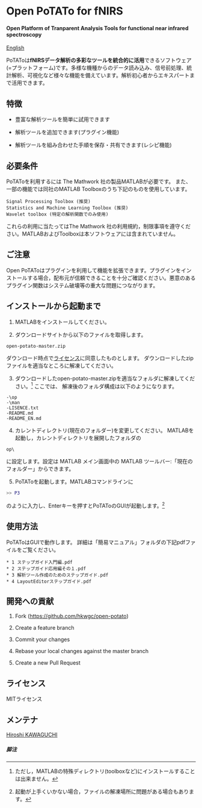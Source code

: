 # Open PoTATo for fNIRS
#### Open Platform of Tranparent Analysis Tools for functional near infrared spectroscopy



[English](/README_EN.md)

PoTAToは**fNIRSデータ解析の多彩なツールを統合的に活用**できるソフトウェア(=プラットフォーム)です。多様な機種からのデータ読み込み、信号前処理、統計解析、可視化など様々な機能を備えています。解析初心者からエキスパートまで活用できます。



## 特徴

* 豊富な解析ツールを簡単に試用できます

* 解析ツールを追加できます(プラグイン機能)

* 解析ツールを組み合わせた手順を保存・共有できます(レシピ機能)



## 必要条件

PoTAToを利用するには The Mathwork 社の製品MATLABが必要です。
また、一部の機能では同社のMATLAB Toolboxのうち下記のものを使用しています。

```
Signal Processing Toolbox (推奨)
Statistics and Machine Learning Toolbox (推奨)
Wavelet toolbox (特定の解析関数でのみ使用)
```
これらの利用に当たってはThe Mathwork 社の利用規約，制限事項を遵守ください。MATLABおよびToolboxは本ソフトウェアには含まれていません。



## ご注意

Open PoTAToはプラグインを利用して機能を拡張できます。プラグインをインストールする場合，配布元が信頼できることを十分ご確認ください。悪意のあるプラグイン関数はシステム破壊等の重大な問題につながります。



## インストールから起動まで

1. MATLABをインストールしてください。

2. ダウンロードサイトから以下のファイルを取得します。
```
open-potato-master.zip
```
ダウンロード時点で[ライセンス](LICENCE)に同意したものとします。
ダウンロードしたzipファイルを適当なところに解凍してください。

3. ダウンロードしたopen-potato-master.zipを適当なフォルダに解凍してください。[^1] ここでは、
解凍後のフォルダ構成は以下のようになります。
```
-\op
-\man
-LISENCE.txt
-README.md
-README_EN.md
```

4. カレントディレクトリ(現在のフォルダー)を変更してください。
MATLABを起動し，カレントディレクトリを展開したフォルダの
```
op\
```
に設定します。設定は MATLAB メイン画面中の MATLAB ツールバー:「現在のフォルダー」からできます。

5. PoTAToを起動します。MATLABコマンドラインに
``` Matlab Command Line
>> P3
```
のように入力し、Enterキーを押すとPoTAToのGUIが起動します。[^2]


## 使用方法

PoTAToはGUIで動作します。
詳細は「簡易マニュアル」フォルダの下記pdfファイルをご覧ください。
```
* 1 ステップガイド入門編.pdf
* 2 ステップガイド応用編その１.pdf
* 3 解析ツール作成のためのステップガイド.pdf
* 4 LayoutEditorステップガイド.pdf
```



## 開発への貢献

1. Fork (https://github.com/hkwgc/open-potato)

2. Create a feature branch

3. Commit your changes

4. Rebase your local changes against the master branch

5. Create a new Pull Request

   

## ライセンス

MITライセンス




## メンテナ

[Hiroshi KAWAGUCHI](https://github.com/hkwgc)



##### 脚注

[^1]: ただし，MATLABの特殊ディレクトリ(toolboxなど)にインストールすることは出来ません。
[^2]:  起動が上手くいかない場合，ファイルの解凍場所に問題がある場合もあります。


